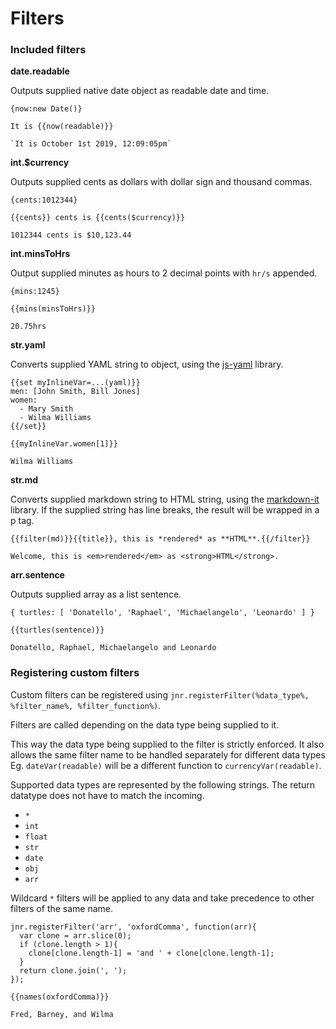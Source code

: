 # Filters

### Included filters 


**date.readable**

Outputs supplied native date object as readable date and time.

```
{now:new Date()}
```
```
It is {{now(readable)}}
```
```
`It is October 1st 2019, 12:09:05pm`
```

**int.$currency**   

Outputs supplied cents as dollars with dollar sign and thousand commas.
```
{cents:1012344}
```
```
{{cents}} cents is {{cents($currency)}}
```
``` 
1012344 cents is $10,123.44
```

**int.minsToHrs**

Output supplied minutes as hours to 2 decimal points with `hr/s` appended.

``` 
{mins:1245}
```
```
{{mins(minsToHrs)}}
```
``` 
20.75hrs
```

**str.yaml**   

Converts supplied YAML string to object, using the [js-yaml](https://www.npmjs.com/package/js-yaml) library.
``` 
{{set myInlineVar=...(yaml)}}
men: [John Smith, Bill Jones]
women:
  - Mary Smith
  - Wilma Williams
{{/set}}

{{myInlineVar.women[1]}}
```
``` 
Wilma Williams
```

**str.md**   

Converts supplied markdown string to HTML string, using the [markdown-it](https://www.npmjs.com/package/markdown-it) library. If the supplied string has line breaks, the result will be wrapped in a p tag.
``` 
{{filter(md)}}{{title}}, this is *rendered* as **HTML**.{{/filter}}
```
``` 
Welcome, this is <em>rendered</em> as <strong>HTML</strong>.
```

**arr.sentence**

Outputs supplied array as a list sentence.

``` 
{ turtles: [ 'Donatello', 'Raphael', 'Michaelangelo', 'Leonardo' ] }
```
``` 
{{turtles(sentence)}}
```
``` 
Donatello, Raphael, Michaelangelo and Leonardo
```



### Registering custom filters 

Custom filters can be registered using `jnr.registerFilter(%data_type%, %filter_name%, %filter_function%)`.

Filters are called depending on the data type being supplied to it. 

This way the data type being supplied to the filter is strictly enforced. It also allows the same filter name to be handled separately for different data types Eg. `dateVar(readable)` will be a different function to `currencyVar(readable)`.

Supported data types are represented by the following strings. The return datatype does not have to match the incoming.

- `*`
- `int`
- `float`
- `str`
- `date`
- `obj`
- `arr`

Wildcard `*` filters will be applied to any data and take precedence to other filters of the same name. 

```node
jnr.registerFilter('arr', 'oxfordComma', function(arr){
  var clone = arr.slice(0);
  if (clone.length > 1){
    clone[clone.length-1] = 'and ' + clone[clone.length-1];
  }
  return clone.join(', ');
});
```

``` 
{{names(oxfordComma)}}
```
``` 
Fred, Barney, and Wilma
```
